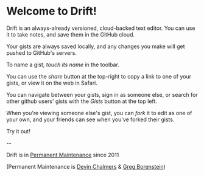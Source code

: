 Welcome to Drift!
=================

Drift is an always-already versioned, cloud-backed text editor. You can use it to take notes, and save them in the GitHub cloud.

Your gists are always saved locally, and any changes you make will get pushed to GitHub's servers.

To name a gist, *touch its name* in the toolbar.

You can use the *share* button at the top-right to copy a link to one of your gists, or view it on the web in Safari.

You can navigate between your gists, sign in as someone else, or search for other github users' gists with the *Gists* button at the top left.

When you're viewing someone else's gist, you can *fork* it to edit as one of your own, and your friends can see when you've forked their gists.

Try it out!

--

Drift is in [Permanent Maintenance](http://permanentmaintenance.com) since 2011

(Permanent Maintenance is [Devin Chalmers](http://github.com/qwzybug) & [Greg Borenstein](http://github.com/atduskgreg))
